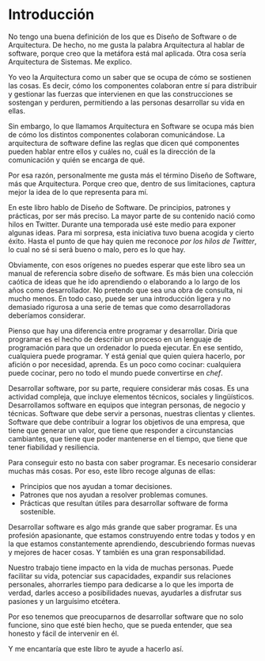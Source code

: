 # Introducción

No tengo una buena definición de los que es Diseño de Software o de Arquitectura. De hecho, no me gusta la palabra Arquitectura al hablar de software, porque creo que la metáfora está mal aplicada. Otra cosa sería Arquitectura de Sistemas. Me explico.

Yo veo la Arquitectura como un saber que se ocupa de cómo se sostienen las cosas. Es decir, cómo los componentes colaboran entre sí para distribuir y gestionar las fuerzas que intervienen en que las construcciones se sostengan y perduren, permitiendo a las personas desarrollar su vida en ellas.

Sin embargo, lo que llamamos Arquitectura en Software se ocupa más bien de cómo los distintos componentes colaboran comunicándose. La arquitectura de software define las reglas que dicen qué componentes pueden hablar entre ellos y cuáles no, cuál es la dirección de la comunicación y quién se encarga de qué.

Por esa razón, personalmente me gusta más el término Diseño de Software, más que Arquitectura. Porque creo que, dentro de sus limitaciones, captura mejor la idea de lo que representa para mí.

En este libro hablo de Diseño de Software. De principios, patrones y prácticas, por ser más preciso. La mayor parte de su contenido nació como hilos en Twitter. Durante una temporada usé este medio para exponer algunas ideas. Para mi sorpresa, esta iniciativa tuvo buena acogida y cierto éxito. Hasta el punto de que hay quien me reconoce _por los hilos de Twitter_, lo cual no sé si será bueno o malo, pero es lo que hay.

Obviamente, con esos orígenes no puedes esperar que este libro sea un manual de referencia sobre diseño de software. Es más bien una colección caótica de ideas que he ido aprendiendo o elaborando a lo largo de los años como desarrollador. No pretendo que sea una obra de consulta, ni mucho menos. En todo caso, puede ser una introducción ligera y no demasiado rigurosa a una serie de temas que como desarrolladoras deberíamos considerar.

Pienso que hay una diferencia entre programar y desarrollar. Diría que programar es el hecho de describir un proceso en un lenguaje de programación para que un ordenador lo pueda ejecutar. En ese sentido, cualquiera puede programar. Y está genial que quien quiera hacerlo, por afición o por necesidad, aprenda. Es un poco como cocinar: cualquiera puede cocinar, pero no todo el mundo puede convertirse en _chef_.

Desarrollar software, por su parte, requiere considerar más cosas. Es una actividad compleja, que incluye elementos técnicos, sociales y lingüísticos. Desarrollamos software en equipos que integran personas, de negocio y técnicas. Software que debe servir a personas, nuestras clientas y clientes. Software que debe contribuir a lograr los objetivos de una empresa, que tiene que generar un valor, que tiene que responder a circunstancias cambiantes, que tiene que poder mantenerse en el tiempo, que tiene que tener fiabilidad y resiliencia.

Para conseguir esto no basta con saber programar. Es necesario considerar muchas más cosas. Por eso, este libro recoge algunas de ellas:

* Principios que nos ayudan a tomar decisiones.
* Patrones que nos ayudan a resolver problemas comunes.
* Prácticas que resultan útiles para desarrollar software de forma sostenible.

Desarrollar software es algo más grande que saber programar. Es una profesión apasionante, que estamos construyendo entre todas y todos y en la que estamos constantemente aprendiendo, descubriendo formas nuevas y mejores de hacer cosas. Y también es una gran responsabilidad.

Nuestro trabajo tiene impacto en la vida de muchas personas. Puede facilitar su vida, potenciar sus capacidades, expandir sus relaciones personales, ahorrarles tiempo para dedicarse a lo que les importa de verdad, darles acceso a posibilidades nuevas, ayudarles a disfrutar sus pasiones y un larguísimo etcétera.

Por eso tenemos que preocuparnos de desarrollar software que no solo funcione, sino que esté bien hecho, que se pueda entender, que sea honesto y fácil de intervenir en él.

Y me encantaría que este libro te ayude a hacerlo así.

